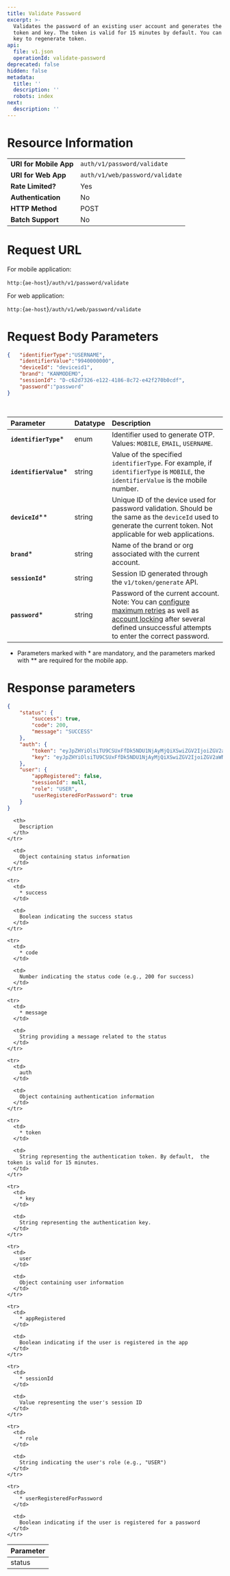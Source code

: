 ```yaml
---
title: Validate Password
excerpt: >-
  Validates the password of an existing user account and generates the access
  token and key. The token is valid for 15 minutes by default. You can use the
  key to regenerate token.
api:
  file: v1.json
  operationId: validate-password
deprecated: false
hidden: false
metadata:
  title: ''
  description: ''
  robots: index
next:
  description: ''
---
```

# Resource Information

|                        |                                 |
| ---------------------- | ------------------------------- |
| **URI for Mobile App** | `auth/v1/password/validate`     |
| **URI for Web App**    | `auth/v1/web/password/validate` |
| **Rate Limited?**      | Yes                             |
| **Authentication**     | No                              |
| **HTTP Method**        | POST                            |
| **Batch Support**      | No                              |

# Request URL

For mobile application:

`http:`{`ae-host`}`/auth/v1/password/validate`

For web application:

`http:`{`ae-host`}`/auth/v1/web/password/validate`

# Request Body Parameters

```json
{   "identifierType":"USERNAME",
    "identifierValue":"9940000000",
    "deviceId": "deviceid1",
    "brand": "KANMODEMO",
    "sessionId": "D-c62d7326-e122-4186-8c72-e42f270b0cdf",
    "password":"password"
}
```

<br />

| Parameter               | Datatype | Description                                                                                                                                                                                                                                                                                                                                                                                                                      |
| :---------------------- | :------- | :------------------------------------------------------------------------------------------------------------------------------------------------------------------------------------------------------------------------------------------------------------------------------------------------------------------------------------------------------------------------------------------------------------------------------- |
| **`identifierType`**\*  | enum     | Identifier used to generate OTP. Values: `MOBILE`, `EMAIL`, `USERNAME`.                                                                                                                                                                                                                                                                                                                                                          |
| **`identifierValue`**\* | string   | Value of the specified `identifierType`. For example, if `identifierType` is `MOBILE`, the `identifierValue` is the mobile number.                                                                                                                                                                                                                                                                                               |
| **`deviceId`**\*\*      | string   | Unique ID of the device used for password validation. Should be the same as the `deviceId` used to generate the current token. Not applicable for web applications.                                                                                                                                                                                                                                                              |
| **`brand`**\*           | string   | Name of the brand or org associated with the current account.                                                                                                                                                                                                                                                                                                                                                                    |
| **`sessionId`**\*       | string   | Session ID generated through the `v1/token/generate` API.                                                                                                                                                                                                                                                                                                                                                                        |
| **`password`**\*        | string   | Password of the current account. Note: You can [configure maximum retries](https://docs.capillarytech.com/reference/authentication-configurations#defining-maximum-otp-retry-attempts) as well as [account locking](https://www.google.com/search?q=https://docs.capillarytech.com/reference/authentication-configurations%23account-locking-feature) after several defined unsuccessful attempts to enter the correct password. |

* Parameters marked with \* are mandatory, and the parameters marked with \*\* are required for the mobile app.

# Response parameters

```json
{
    "status": {
        "success": true,
        "code": 200,
        "message": "SUCCESS"
    },
    "auth": {
        "token": "eyJpZHYiOlsiTU9CSUxFfDk5NDU1NjAyMjQiXSwiZGV2IjoiZGV2aWNlaWQxIiwib3JnIjoiU1RBTkRBUkRBUFAiLCJhbGciOiJIUzI1NiJ9.eyJ1aWQiOiI3Njg4MTYiLCJpc3MiOiJDQVBJTExBUlkgVEVDSE5PTE9HSUVTIiwiaXNjIjoiZmFsc2UiLCJvZ2MiOlsiMTUxMDYwfHNhLmRlbW8uc29sdXRpb24iXSwiZXhwIjoxNTk3OTQzODU1LCJpYXQiOjE1OTc5NDAyNTUsInJvbCI6IlVTRVIifQ.Wyt_xxlqtmMH3lyReO718sDokngYGp_HSLuiBOyaEds",
        "key": "eyJpZHYiOlsiTU9CSUxFfDk5NDU1NjAyMjQiXSwiZGV2IjoiZGV2aWNlaWQxIiwib3JnIjoiU1RBTkRBUkRBUFAiLCJhbGciOiJIUzI1NiJ9.eyJ1aWQiOiI3Njg4MTYiLCJpc3MiOiJDQVBJTExBUlkgVEVDSE5PTE9HSUVTIiwiaWF0IjoxNTk3OTQwMjU1LCJyb2wiOiJBVVRIIn0.UKCOU1oFLPsRx5YJRkClIaRVmE1lNDCjuuKQ9nnMdhE"
    },
    "user": {
        "appRegistered": false,
        "sessionId": null,
        "role": "USER",
        "userRegisteredForPassword": true
    }
}
```

<Table>
  <thead>
    <tr>
      <th>
        Parameter
      </th>

      <th>
        Description
      </th>
    </tr>
  </thead>

  <tbody>
    <tr>
      <td>
        status
      </td>

      <td>
        Object containing status information
      </td>
    </tr>

    <tr>
      <td>
        * success
      </td>

      <td>
        Boolean indicating the success status
      </td>
    </tr>

    <tr>
      <td>
        * code
      </td>

      <td>
        Number indicating the status code (e.g., 200 for success)
      </td>
    </tr>

    <tr>
      <td>
        * message
      </td>

      <td>
        String providing a message related to the status
      </td>
    </tr>

    <tr>
      <td>
        auth
      </td>

      <td>
        Object containing authentication information
      </td>
    </tr>

    <tr>
      <td>
        * token
      </td>

      <td>
        String representing the authentication token. By default,  the token is valid for 15 minutes.
      </td>
    </tr>

    <tr>
      <td>
        * key
      </td>

      <td>
        String representing the authentication key.
      </td>
    </tr>

    <tr>
      <td>
        user
      </td>

      <td>
        Object containing user information
      </td>
    </tr>

    <tr>
      <td>
        * appRegistered
      </td>

      <td>
        Boolean indicating if the user is registered in the app
      </td>
    </tr>

    <tr>
      <td>
        * sessionId
      </td>

      <td>
        Value representing the user's session ID
      </td>
    </tr>

    <tr>
      <td>
        * role
      </td>

      <td>
        String indicating the user's role (e.g., "USER")
      </td>
    </tr>

    <tr>
      <td>
        * userRegisteredForPassword
      </td>

      <td>
        Boolean indicating if the user is registered for a password
      </td>
    </tr>
  </tbody>
</Table>